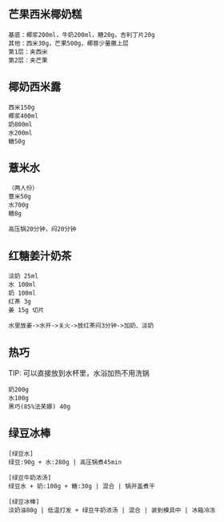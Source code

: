 ## 芒果西米椰奶糕

```
基底：椰浆200ml，牛奶200ml，糖20g，吉利丁片20g
其他：西米30g，芒果500g，椰蓉少量撒上层
第1层：夹西米
第2层：夹芒果
```



## 椰奶西米露

```
西米150g
椰浆400ml
奶800ml
水200ml
糖50g
```



## 薏米水

```
（两人份）
薏米50g
水700g
糖8g

高压锅20分钟，闷20分钟
```



## 红糖姜汁奶茶

```
淡奶 25ml
水 100ml
奶 100ml
红茶 3g
姜 15g 切片

水里放姜->水开->关火->放红茶闷3分钟->加奶、淡奶
```



## 热巧

TIP: 可以直接放到水杯里，水浴加热不用洗锅

```
奶200g
水100g
黑巧(85%法芙娜) 40g
```



## 绿豆冰棒

```
[绿豆水]
绿豆:90g + 水:280g | 高压锅煮45min

[绿豆牛奶浓汤]
绿豆水 + 奶:100g + 糖:30g | 混合 | 锅开盖煮干

[绿豆冰棒]
淡奶油80g | 低温打发 + 绿豆牛奶浓汤 | 混合 | 装到模具中 | 冰箱冷冻
```

